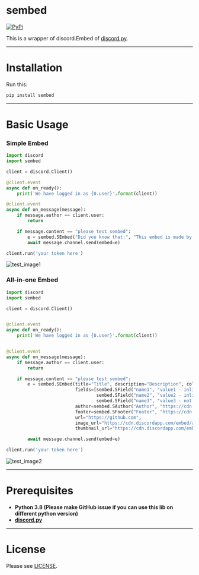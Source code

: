 # sembed
[![PyPi](https://img.shields.io/pypi/v/sembed.svg)](https://pypi.org/project/sembed/)

This is a wrapper of discord.Embed of [discord.py](https://github.com/Rapptz/discord.py).  
  
***
  
  
Installation
====
Run this:
```bash
pip install sembed
```

***
  
  
Basic Usage
=====
### Simple Embed
```python
import discord
import sembed

client = discord.Client()

@client.event
async def on_ready():
    print('We have logged in as {0.user}'.format(client))

@client.event
async def on_message(message):
    if message.author == client.user:
        return

    if message.content == "please test sembed":
        e = sembed.SEmbed("Did you know that:", "This embed is made by sembed!")
        await message.channel.send(embed=e)

client.run('your token here')
```

![test_image1](https://imgur.com/XDDLv6I.png)

### All-in-one Embed
```python
import discord
import sembed

client = discord.Client()


@client.event
async def on_ready():
    print('We have logged in as {0.user}'.format(client))


@client.event
async def on_message(message):
    if message.author == client.user:
        return

    if message.content == "please test sembed":
        e = sembed.SEmbed(title="Title", description="Description", color=0x7289da,
                          fields=[sembed.SField("name1", "value1 - inline", True),
                                  sembed.SField("name2", "value2 - inline", True),
                                  sembed.SField("name3", "value3 - not inline", False)],
                          author=sembed.SAuthor("Author", "https://cdn.discordapp.com/avatars/686547120534454315/a_14261e094afcbfe4ab3abde42ac86987.gif", "https://discord.com"),
                          footer=sembed.SFooter("Footer", "https://cdn.discordapp.com/embed/avatars/2.png"),
                          url="https://github.com",
                          image_url="https://cdn.discordapp.com/embed/avatars/3.png",
                          thumbnail_url="https://cdn.discordapp.com/embed/avatars/0.png")

        await message.channel.send(embed=e)

client.run('your token here')
```

![test_image2](https://imgur.com/3RRuRzr.png)


***

Prerequisites
====
* **Python 3.8 (Please make GitHub issue if you can use this lib on different python version)**  
* **[discord.py](https://github.com/Rapptz/discord.py)**   
***
  
License
====
Please see [LICENSE](https://github.com/sevenc-nanashi/sembed/blob/main/LICENSE).
